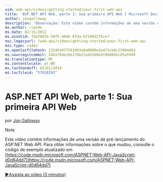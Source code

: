 ```yaml
---
uid: web-api/videos/getting-started/your-first-web-api
title: 'ASP.NET API Web, parte 1: Sua primeira API Web | Microsoft Docs'
author: jongalloway
description: 'Observação: Este vídeo contém informações de uma versão de pré-lançamento do ASP.NET Web API'
ms.author: riande
ms.date: 02/15/2012
ms.assetid: fda768fb-50f5-4046-8fda-6f199d27bce7
msc.legacyurl: /web-api/videos/getting-started/your-first-web-api
msc.type: video
ms.openlocfilehash: 2254910f7562803a0a0000e3a4f1cb8c23904dbd
ms.sourcegitcommit: 24b1f6decbb17bb22a45166e5fdb0845c65af498
ms.translationtype: MT
ms.contentlocale: pt-BR
ms.lasthandoff: 03/01/2019
ms.locfileid: "57028293"
---
```

<a name="aspnet-web-api-part-1-your-first-web-api"></a>ASP.NET API Web, parte 1: Sua primeira API Web
====================
por [Jon Galloway](https://github.com/jongalloway)

> [!NOTE]
> Este vídeo contém informações de uma versão de pré-lançamento do ASP.NET Web API. Para obter informações sobre o que mudou, consulte o código de exemplo atualizado em [https://code.msdn.microsoft.com/ASPNET-Web-API-JavaScript-d0d64dd7](https://code.msdn.microsoft.com/ASPNET-Web-API-JavaScript-d0d64dd7)

[&#9654;Assista ao vídeo (3 minutos)](https://channel9.msdn.com/Blogs/ASP-NET-Site-Videos/your-first-web-api)
